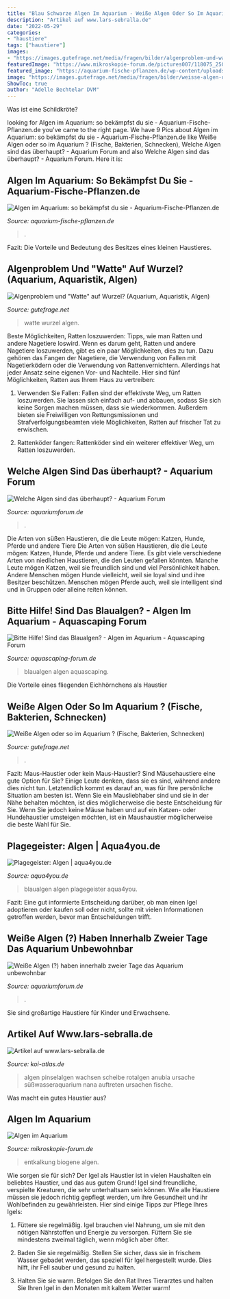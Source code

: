 ```yaml
---
title: "Blau Schwarze Algen Im Aquarium - Weiße Algen Oder So Im Aquarium ? (fische, Bakterien, Schnecken)"
description: "Artikel auf www.lars-sebralla.de"
date: "2022-05-29"
categories:
- "haustiere"
tags: ["haustiere"]
images:
- "https://images.gutefrage.net/media/fragen/bilder/algenproblem-und-watte-auf-wurzel/3_full.jpg?v=1481453650000"
featuredImage: "https://www.mikroskopie-forum.de/pictures007/118075_25034386.jpg"
featured_image: "https://aquarium-fische-pflanzen.de/wp-content/uploads/2019/01/pinselalgen-im-aquarium-768x512.jpg"
image: "https://images.gutefrage.net/media/fragen/bilder/weisse-algen-oder-so-im-aquarium-/0_original.jpg?v=1502822912000"
ShowToc: true
author: "Adelle Bechtelar DVM"
---
```



Was ist eine Schildkröte?

	

		
looking for Algen im Aquarium: so bekämpfst du sie - Aquarium-Fische-Pflanzen.de you've came to the right page. We have 9 Pics about Algen im Aquarium: so bekämpfst du sie - Aquarium-Fische-Pflanzen.de like Weiße Algen oder so im Aquarium ? (Fische, Bakterien, Schnecken), Welche Algen sind das überhaupt? - Aquarium Forum and also Welche Algen sind das überhaupt? - Aquarium Forum. Here it is:
		
    
## Algen Im Aquarium: So Bekämpfst Du Sie - Aquarium-Fische-Pflanzen.de

<img loading=lazy src="https://aquarium-fische-pflanzen.de/wp-content/uploads/2019/01/pinselalgen-im-aquarium-768x512.jpg" onerror="this.onerror=null;this.src='https://tse4.mm.bing.net/th?id=OIP.NUT8welnE394BLt9jcBNogHaE8&amp;pid=15.1';" alt="Algen im Aquarium: so bekämpfst du sie - Aquarium-Fische-Pflanzen.de">

_Source: aquarium-fische-pflanzen.de_

>. 

	

Fazit: Die Vorteile und Bedeutung des Besitzes eines kleinen Haustieres.

    
## Algenproblem Und &quot;Watte&quot; Auf Wurzel? (Aquarium, Aquaristik, Algen)

<img loading=lazy src="https://images.gutefrage.net/media/fragen/bilder/algenproblem-und-watte-auf-wurzel/3_full.jpg?v=1481453650000" onerror="this.onerror=null;this.src='https://tse3.mm.bing.net/th?id=OIP.15bdpiwRHD3-ZjaL5Li8-QHaHa&amp;pid=15.1';" alt="Algenproblem und &quot;Watte&quot; auf Wurzel? (Aquarium, Aquaristik, Algen)">

_Source: gutefrage.net_

>watte wurzel algen. 

	

Beste Möglichkeiten, Ratten loszuwerden: Tipps, wie man Ratten und andere Nagetiere loswird.
Wenn es darum geht, Ratten und andere Nagetiere loszuwerden, gibt es ein paar Möglichkeiten, dies zu tun. Dazu gehören das Fangen der Nagetiere, die Verwendung von Fallen mit Nagetierködern oder die Verwendung von Rattenvernichtern. Allerdings hat jeder Ansatz seine eigenen Vor- und Nachteile. Hier sind fünf Möglichkeiten, Ratten aus Ihrem Haus zu vertreiben:
1) Verwenden Sie Fallen: Fallen sind der effektivste Weg, um Ratten loszuwerden. Sie lassen sich einfach auf- und abbauen, sodass Sie sich keine Sorgen machen müssen, dass sie wiederkommen. Außerdem bieten sie Freiwilligen von Rettungsmissionen und Strafverfolgungsbeamten viele Möglichkeiten, Ratten auf frischer Tat zu erwischen.

2) Rattenköder fangen: Rattenköder sind ein weiterer effektiver Weg, um Ratten loszuwerden.

    
## Welche Algen Sind Das überhaupt? - Aquarium Forum

<img loading=lazy src="http://www.aquariumforum.de/gallery/files/4/7/9/3/7/algen1-med.jpg" onerror="this.onerror=null;this.src='https://tse3.mm.bing.net/th?id=OIP.B7YRidv3ERcDmmc1Z9BdcwHaFj&amp;pid=15.1';" alt="Welche Algen sind das überhaupt? - Aquarium Forum">

_Source: aquariumforum.de_

>. 

	

Die Arten von süßen Haustieren, die die Leute mögen: Katzen, Hunde, Pferde und andere Tiere
Die Arten von süßen Haustieren, die die Leute mögen: Katzen, Hunde, Pferde und andere Tiere. Es gibt viele verschiedene Arten von niedlichen Haustieren, die den Leuten gefallen könnten. Manche Leute mögen Katzen, weil sie freundlich sind und viel Persönlichkeit haben. Andere Menschen mögen Hunde vielleicht, weil sie loyal sind und ihre Besitzer beschützen. Menschen mögen Pferde auch, weil sie intelligent sind und in Gruppen oder alleine reiten können.

    
## Bitte Hilfe! Sind Das Blaualgen? - Algen Im Aquarium - Aquascaping Forum

<img loading=lazy src="https://www.aquascaping-forum.de/index.php?page=Attachment&amp;attachmentID=2312" onerror="this.onerror=null;this.src='https://tse3.mm.bing.net/th?id=OIP.dQ64SruzlqE-xL0t5G6e7gHaFj&amp;pid=15.1';" alt="Bitte Hilfe! Sind das Blaualgen? - Algen im Aquarium - Aquascaping Forum">

_Source: aquascaping-forum.de_

>blaualgen algen aquascaping. 

	

Die Vorteile eines fliegenden Eichhörnchens als Haustier

    
## Weiße Algen Oder So Im Aquarium ? (Fische, Bakterien, Schnecken)

<img loading=lazy src="https://images.gutefrage.net/media/fragen/bilder/weisse-algen-oder-so-im-aquarium-/0_original.jpg?v=1502822912000" onerror="this.onerror=null;this.src='https://tse2.mm.bing.net/th?id=OIP.JLDu1LqB2n_yY31aWiolxAHaHa&amp;pid=15.1';" alt="Weiße Algen oder so im Aquarium ? (Fische, Bakterien, Schnecken)">

_Source: gutefrage.net_

>. 

	

Fazit: Maus-Haustier oder kein Maus-Haustier?
Sind Mäusehaustiere eine gute Option für Sie? Einige Leute denken, dass sie es sind, während andere dies nicht tun. Letztendlich kommt es darauf an, was für Ihre persönliche Situation am besten ist. Wenn Sie ein Mausliebhaber sind und sie in der Nähe behalten möchten, ist dies möglicherweise die beste Entscheidung für Sie. Wenn Sie jedoch keine Mäuse haben und auf ein Katzen- oder Hundehaustier umsteigen möchten, ist ein Maushaustier möglicherweise die beste Wahl für Sie.

    
## Plagegeister: Algen | Aqua4you.de

<img loading=lazy src="http://www.aqua4you.de/images/plagegeister/blaualgen.jpg" onerror="this.onerror=null;this.src='https://tse2.mm.bing.net/th?id=OIP.V1jHW3dREiogAXIULO5C_wHaFT&amp;pid=15.1';" alt="Plagegeister: Algen | aqua4you.de">

_Source: aqua4you.de_

>blaualgen algen plagegeister aqua4you. 

	

Fazit: Eine gut informierte Entscheidung darüber, ob man einen Igel adoptieren oder kaufen soll oder nicht, sollte mit vielen Informationen getroffen werden, bevor man Entscheidungen trifft.

    
## Weiße Algen (?) Haben Innerhalb Zweier Tage Das Aquarium Unbewohnbar

<img loading=lazy src="https://www.aquariumforum.de/gallery/files/5/2/4/5/5/100_3126-med.jpg" onerror="this.onerror=null;this.src='https://tse2.mm.bing.net/th?id=OIP.ZuQyS1KuS_y_g2GCZBZQpwHaFj&amp;pid=15.1';" alt="Weiße Algen (?) haben innerhalb zweier Tage das Aquarium unbewohnbar">

_Source: aquariumforum.de_

>. 

	

Sie sind großartige Haustiere für Kinder und Erwachsene.

    
## Artikel Auf Www.lars-sebralla.de

<img loading=lazy src="http://www.koi-atlas.de/sartikel_algen02.jpg" onerror="this.onerror=null;this.src='https://tse1.mm.bing.net/th?id=OIP.5GEc1NQqKo1cV0h0KkMJGgHaFv&amp;pid=15.1';" alt="Artikel auf www.lars-sebralla.de">

_Source: koi-atlas.de_

>algen pinselalgen wachsen scheibe rotalgen anubia ursache süßwasseraquarium nana auftreten ursachen fische. 

	

Was macht ein gutes Haustier aus?

    
## Algen Im Aquarium

<img loading=lazy src="https://www.mikroskopie-forum.de/pictures007/118075_25034386.jpg" onerror="this.onerror=null;this.src='https://tse4.mm.bing.net/th?id=OIP.nsFGvMvS2VjwR0_c38eVwAHaE7&amp;pid=15.1';" alt="Algen im Aquarium">

_Source: mikroskopie-forum.de_

>entkalkung biogene algen. 

	

Wie sorgen sie für sich?
Der Igel als Haustier ist in vielen Haushalten ein beliebtes Haustier, und das aus gutem Grund! Igel sind freundliche, verspielte Kreaturen, die sehr unterhaltsam sein können. Wie alle Haustiere müssen sie jedoch richtig gepflegt werden, um ihre Gesundheit und ihr Wohlbefinden zu gewährleisten. Hier sind einige Tipps zur Pflege Ihres Igels:
1) Füttere sie regelmäßig. Igel brauchen viel Nahrung, um sie mit den nötigen Nährstoffen und Energie zu versorgen. Füttern Sie sie mindestens zweimal täglich, wenn möglich aber öfter.

2) Baden Sie sie regelmäßig. Stellen Sie sicher, dass sie in frischem Wasser gebadet werden, das speziell für Igel hergestellt wurde. Dies hilft, ihr Fell sauber und gesund zu halten.

3) Halten Sie sie warm. Befolgen Sie den Rat Ihres Tierarztes und halten Sie Ihren Igel in den Monaten mit kaltem Wetter warm!

